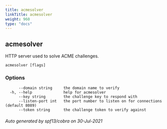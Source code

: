 ```yaml
---
title: acmesolver
linkTitle: acmesolver
weight: 960
type: "docs"
---
```


## acmesolver

HTTP server used to solve ACME challenges.

```
acmesolver [flags]
```

### Options

```
      --domain string     the domain name to verify
  -h, --help              help for acmesolver
      --key string        the challenge key to respond with
      --listen-port int   the port number to listen on for connections (default 8089)
      --token string      the challenge token to verify against
```

###### Auto generated by spf13/cobra on 30-Jul-2021
